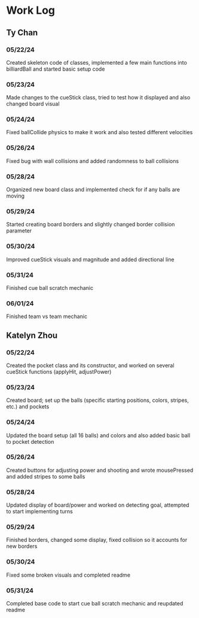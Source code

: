 # Work Log

## Ty Chan

### 05/22/24

Created skeleton code of classes, implemented a few main functions into billiardBall and started basic setup code

### 05/23/24

Made changes to the cueStick class, tried to test how it displayed and also changed board visual

### 05/24/24

Fixed ballCollide physics to make it work and also tested different velocities

### 05/26/24

Fixed bug with wall collisions and added randomness to ball collisions

### 05/28/24

Organized new board class and implemented check for if any balls are moving

### 05/29/24

Started creating board borders and slightly changed border collision parameter

### 05/30/24

Improved cueStick visuals and magnitude and added directional line

### 05/31/24

Finished cue ball scratch mechanic

### 06/01/24

Finished team vs team mechanic

## Katelyn Zhou

### 05/22/24

Created the pocket class and its constructor, and worked on several cueStick functions (applyHit, adjustPower)

### 05/23/24

Created board; set up the balls (specific starting positions, colors, stripes, etc.) and pockets

### 05/24/24

Updated the board setup (all 16 balls) and colors and also added basic ball to pocket detection

### 05/26/24

Created buttons for adjusting power and shooting and wrote mousePressed and added stripes to some balls

### 05/28/24

Updated display of board/power and worked on detecting goal, attempted to start implementing turns

### 05/29/24

Finished borders, changed some display, fixed collision so it accounts for new borders

### 05/30/24

Fixed some broken visuals and completed readme

### 05/31/24

Completed base code to start cue ball scratch mechanic and reupdated readme